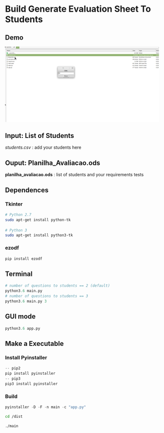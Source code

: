 # Build Generate Evaluation Sheet To Students

## Demo

![](demo.gif)

## Input: List of Students

 _students.csv_ : add your students here

 ## Ouput: Planilha_Avaliacao.ods

 __planilha_avaliacao.ods__ : list of students and your requirements tests

## Dependences

### Tkinter

```bash
# Python 2.7
sudo apt-get install python-tk

# Python 3
sudo apt-get install python3-tk
```

### ezodf

```bash
pip install ezodf
```

## Terminal

```python
# number of questions to students == 2 (default)
python3.6 main.py 
# number of questions to students == 3
python3.6 main.py 3
```

## GUI mode

```python
python3.6 app.py 
```

## Make a Executable

### Install Pyinstaller

```python
-- pip2
pip install pyinstaller
-- pip3
pip3 install pyinstaller
```

### Build 

```python
pyinstaller -D -F -n main -c "app.py"
```

```bash
cd /dist
```

```bash
./main
```
